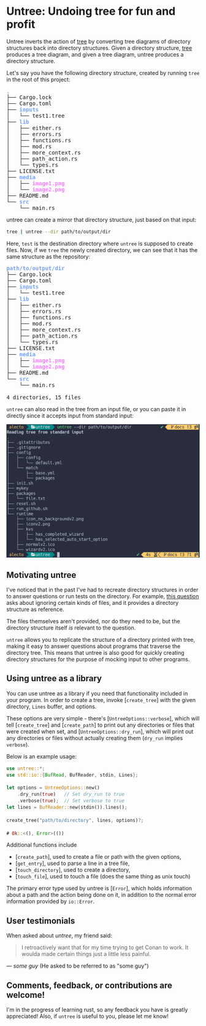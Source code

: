 # Untree: Undoing tree for fun and profit

Untree inverts the action of [tree] by converting tree diagrams of directory
structures back into directory structures. Given a directory structure, [tree]
produces a tree diagram, and given a tree diagram, untree produces a directory
structure.

Let's say you have the following directory structure, created by running `tree`
in the root of this project:

<pre><font color="#75A1FF"><b>.</b></font>
├── Cargo.lock
├── Cargo.toml
├── <font color="#75A1FF"><b>inputs</b></font>
│   └── test1.tree
├── <font color="#75A1FF"><b>lib</b></font>
│   ├── either.rs
│   ├── errors.rs
│   ├── functions.rs
│   ├── mod.rs
│   ├── more_context.rs
│   ├── path_action.rs
│   └── types.rs
├── LICENSE.txt
├── <font color="#75A1FF"><b>media</b></font>
│   ├── <font color="#F580FF"><b>image1.png</b></font>
│   └── <font color="#F580FF"><b>image2.png</b></font>
├── README.md
└── <font color="#75A1FF"><b>src</b></font>
    └── main.rs
</pre>

untree can create a mirror that directory structure, just based on that input:

```bash
tree | untree --dir path/to/output/dir
```

Here, `test` is the destination directory where `untree` is supposed to create
files. Now, if we `tree` the newly created directory, we can see that it has the
same structure as the repository:

<pre><font color="#75A1FF"><b>path/to/output/dir</b></font>
├── Cargo.lock
├── Cargo.toml
├── <font color="#75A1FF"><b>inputs</b></font>
│   └── test1.tree
├── <font color="#75A1FF"><b>lib</b></font>
│   ├── either.rs
│   ├── errors.rs
│   ├── functions.rs
│   ├── mod.rs
│   ├── more_context.rs
│   ├── path_action.rs
│   └── types.rs
├── LICENSE.txt
├── <font color="#75A1FF"><b>media</b></font>
│   ├── <font color="#F580FF"><b>image1.png</b></font>
│   └── <font color="#F580FF"><b>image2.png</b></font>
├── README.md
└── <font color="#75A1FF"><b>src</b></font>
    └── main.rs

4 directories, 15 files</pre>

`untree` can also read in the tree from an input file, or you can paste it in
directly since it accepts input from standard input:

![Screenshot of untree running on input from stdin. The generated file was placed in path/to/output/dir][image1]

## Motivating untree

I've noticed that in the past I've had to recreate directory structures in order
to answer questions or run tests on the directory. For example, [this
question][stack-overflow-question] asks about ignoring certain kinds of files,
and it provides a directory structure as reference.

The files themselves aren't provided, nor do they need to be, but the directory
structure itself _is_ relevant to the question.

`untree` allows you to replicate the structure of a directory printed with tree,
making it easy to answer questions about programs that traverse the directory
tree. This means that untree is also good for quickly creating directory
structures for the purpose of mocking input to other programs.

## Using untree as a library

You can use untree as a library if you need that functionality included in your
program. In order to create a tree, invoke [`create_tree`] with the given
directory, `Lines` buffer, and options.

These options are very simple - there's [`UntreeOptions::verbose`], which will
tell [`create_tree`] and [`create_path`] to print out any directories or files
that were created when set, and [`UntreeOptions::dry_run`], which will print out
any directories or files without actually creating them (`dry_run` implies
`verbose`).

Below is an example usage:

```rust
use untree::*;
use std::io::{BufRead, BufReader, stdin, Lines};

let options = UntreeOptions::new()
    .dry_run(true)   // Set dry_run to true
    .verbose(true);  // Set verbose to true
let lines = BufReader::new(stdin()).lines();

create_tree("path/to/directory", lines, options)?;

# Ok::<(), Error>(())
```

Additional functions include

- [`create_path`], used to create a file or path with the given options,
- [`get_entry`], used to parse a line in a tree file,
- [`touch_directory`], used to create a directory,
- [`touch_file`], used to touch a file (does the same thing as unix touch)

The primary error type used by untree is [`Error`], which holds information
about a path and the action being done on it, in addition to the normal error
information provided by `io::Error`.

## User testimonials

When asked about _untree_, my friend said:

> I retroactively want that for my time trying to get Conan to work. It woulda
> made certain things just a little less painful.

— _some guy_ (He asked to be referred to as "some guy")

## Comments, feedback, or contributions are welcome!

I'm in the progress of learning rust, so any feedback you have is greatly
appreciated! Also, if `untree` is useful to you, please let me know!

[image1]: media/image1.png
[tree]: https://linux.die.net/man/1/tree
[stack-overflow-question]:
  https://stackoverflow.com/questions/70933172/how-to-write-gitignore-so-that-it-only-includes-yaml-files-and-some-specific-fi
